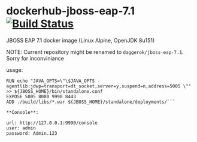 # dockerhub-jboss-eap-7.1 [![Build Status](https://travis-ci.org/daggerok/dockerhub-jboss-eap-7.1.svg?branch=master)](https://travis-ci.org/daggerok/dockerhub-jboss-eap-7.1)
JBOSS EAP 7.1 docker image (Linux Alpine, OpenJDK 8u151)

NOTE: Current repository might be renamed to `daggerok/jboss-eap-7.1`. Sorry for inconviniance

usage:

```FROM daggerok/jboss-eap-7.1
RUN echo "JAVA_OPTS=\"\$JAVA_OPTS -agentlib:jdwp=transport=dt_socket,server=y,suspend=n,address=5005 \"" >> ${JBOSS_HOME}/bin/standalone.conf
EXPOSE 5005 8080 9990 8443
ADD ./build/libs/*.war ${JBOSS_HOME}/standalone/deployments/```

**Console**:

url: http://127.0.0.1:9990/console
user: admin
password: Admin.123
